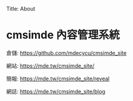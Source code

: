 Title: About

# cmsimde 內容管理系統

倉儲: <a href="https://github.com/halo2356141/cd2024">https://github.com/mdecycu/cmsimde_site</a>

網站: <a href="https://halo2356141.github.io/cd2024/content/index.html">https://mde.tw/cmsimde_site/</a>

簡報: <a href="https://halo2356141.github.io/cd2024/reveal">https://mde.tw/cmsimde_site/reveal</a>

網誌: <a href="https://halo2356141.github.io/cd2024/blog">https://mde.tw/cmsimde_site/blog</a>








